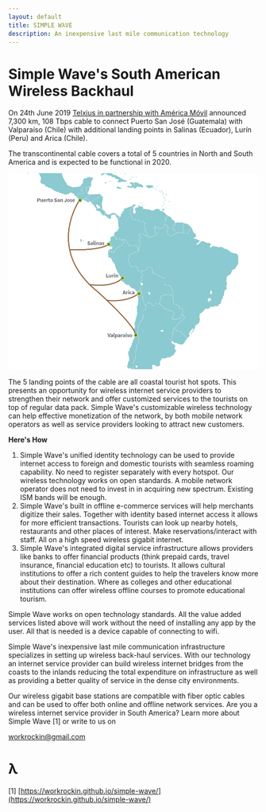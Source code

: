 ```yaml
---
layout: default
title: SIMPLE WλVE
description: An inexpensive last mile communication technology
---
```


# Simple Wave's South American Wireless Backhaul 

On 24th June 2019  [Telxius in partnership with América Móvil](https://telxius.com/en/news-america-movil/) announced 7,300 km, 108 Tbps cable to connect Puerto San José (Guatemala) with Valparaíso (Chile) with additional landing points in Salinas (Ecuador), Lurín (Peru) and Arica (Chile). 

The transcontinental cable covers a total of 5 countries in North and South America and is expected to be functional in 2020.    

![](./telxius-cable-map.png)

The 5 landing points of the cable are all coastal tourist hot spots. This presents an opportunity for wireless internet service providers to strengthen their network and offer customized services to the tourists on top of regular data pack.  Simple Wave's customizable wireless technology can help effective monetization of the network, by both mobile network operators as well as service providers looking to attract new customers. 
 
 **Here's How** 

1.  Simple Wave's unified identity technology can be used to provide internet access to foreign and domestic tourists with seamless roaming capability. No need to register separately with every hotspot. Our wireless technology works on open standards. A mobile network operator does not need to invest in in acquiring new spectrum. Existing ISM bands will be enough.  
2. Simple Wave's built in offline e-commerce services will help merchants digitize their sales. Together with identity based internet access it allows for more efficient transactions. Tourists can look up nearby hotels, restaurants and other places of interest. Make reservations/interact with staff. All on a high speed wireless gigabit internet. 
3. Simple Wave's integrated digital service infrastructure allows providers like banks to offer financial products  (think prepaid cards, travel insurance, financial education etc) to tourists. It allows cultural institutions to offer a rich content guides to help the travelers know more about their destination. Where as colleges and other educational institutions can offer wireless offline courses to promote educational tourism.    

Simple Wave works on open technology standards. All the value added services listed above will work without the need of installing any app by the user. All that is needed is a device capable of connecting to wifi. 

Simple Wave's inexpensive last mile communication infrastructure specializes in setting up wireless back-haul services. With our technology an internet service provider can build wireless internet bridges from the coasts to the inlands reducing the total expenditure on infrastructure as well as providing a better quality of service in the dense city environments. 

Our wireless gigabit base stations are compatible with fiber optic cables and can be used to offer both online and offline network services. Are you a wireless internet service provider in South America? Learn more about Simple Wave [1] or write to us on 

workrockin@gmail.com

# λ    

[1] [https://workrockin.github.io/simple-wave/](https://workrockin.github.io/simple-wave/)

 

